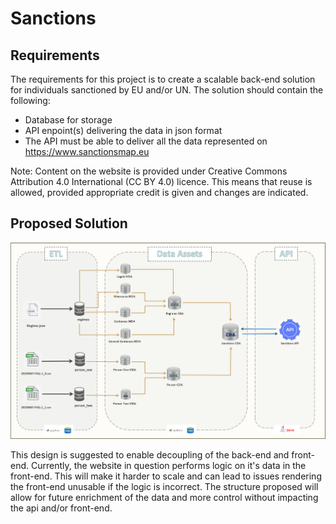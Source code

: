 # Sanctions




## Requirements
The requirements for this project is to create a scalable back-end solution for individuals sanctioned by EU and/or UN. 
The solution should contain the following:
-  Database for storage
-  API enpoint(s) delivering the data in json format
-  The API must be able to deliver all the data represented on https://www.sanctionsmap.eu

Note: Content on the website is provided under Creative Commons Attribution 4.0 International (CC BY 4.0) licence. This means that reuse is allowed, provided appropriate credit is given and changes are indicated.



## Proposed Solution
![](images/sanctions_design.png)

This design is suggested to enable decoupling of the back-end and front-end. Currently, the website in question performs logic on it's data in the front-end. This will make it harder to scale and can lead to issues rendering the front-end unusable if the logic is incorrect. 
The structure proposed will allow for future enrichment of the data and more control without impacting the api and/or front-end.
